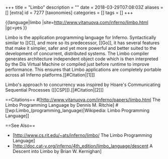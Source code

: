 +++
title = "Limbo"
description = ""
date = 2018-03-29T07:08:03Z
aliases = []
[extra]
id = 7277
[taxonomies]
categories = []
tags = []
+++

{{language|limbo
|site=http://www.vitanuova.com/inferno/limbo.html
|gc=yes
}}

Limbo is the application programming language for Inferno. Syntactically similar to [[C]], and more so its predecessor, [[Go]], it has several features that make it simpler, safer and yet more powerful and better suited to the development of concurrent, distributed systems. The Limbo compiler generates architecture independent object code which is then interpreted by the Dis Virtual Machine or compiled just before runtime to improve performance. This ensures that Limbo applications are completely portable across all Inferno platforms.[[#Citation|[1]]]

Limbo's approach to concurrency was inspired by Hoare's Communicating Sequential Processes ([[CSP]]).[[#Citation|[2]]]

==Citations==
#[http://www.vitanuova.com/inferno/papers/limbo.html  The Limbo Programming Language by Dennis M. Ritchie]
#[[wp:Limbo_(programming_language)|Wikipedia: Limbo Programming Language]]

==See Also==
* [http://www.cs.rit.edu/~ats/inferno/limbo/ The Limbo Programming Language]
* [http://doc.cat-v.org/inferno/4th_edition/limbo_language/descent A Descent into Limbo by Brian W. Kernighan]
